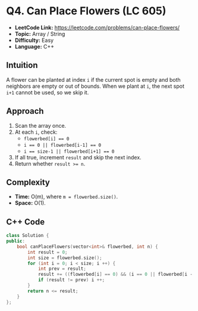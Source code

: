 # Q4. Can Place Flowers (LC 605)

- **LeetCode Link:** https://leetcode.com/problems/can-place-flowers/
- **Topic:** Array / String
- **Difficulty:** Easy
- **Language:** C++

## Intuition
A flower can be planted at index `i` if the current spot is empty and both neighbors are empty or out of bounds. When we plant at `i`, the next spot `i+1` cannot be used, so we skip it.

## Approach
1. Scan the array once.
2. At each `i`, check:
   - `flowerbed[i] == 0`
   - `i == 0 || flowerbed[i-1] == 0`
   - `i == size-1 || flowerbed[i+1] == 0`
3. If all true, increment `result` and skip the next index.
4. Return whether `result >= n`.

## Complexity
- **Time:** O(m), where `m = flowerbed.size()`.
- **Space:** O(1).

## C++ Code
```cpp
class Solution {
public:
    bool canPlaceFlowers(vector<int>& flowerbed, int n) {
        int result = 0;
        int size = flowerbed.size();
        for (int i = 0; i < size; i ++) {
            int prev = result;
            result += ((flowerbed[i] == 0) && (i == 0 || flowerbed[i - 1] == 0) && (i == size - 1 || flowerbed[i + 1] == 0));
            if (result != prev) i ++;
        }
        return n <= result;
    }
};
